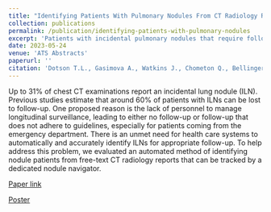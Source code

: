 ```yaml
---
title: "Identifying Patients With Pulmonary Nodules From CT Radiology Reports Using Natural Language Processing (NLP)"
collection: publications
permalink: /publication/identifying-patients-with-pulmonary-nodules
excerpt: 'Patients with incidental pulmonary nodules that require follow-up can be identified and managed using automated NLP.'
date: 2023-05-24
venue: 'ATS Abstracts'
paperurl: ''
citation: 'Dotson T.L., Gasimova A., Watkins J., Chometon Q., Bellinger  C.R., (2023). &quot;Identifying Patients With Pulmonary Nodules From CT Radiology Reports Using Natural Language Processing (NLP).&quot; <i>ATS</i>.'
---
```

Up to 31% of chest CT examinations report an incidental lung nodule (ILN). Previous studies estimate that around 60% of patients with ILNs can be lost to follow-up. One proposed reason is the lack of personnel to manage longitudinal surveillance, leading to either no follow-up or follow-up that does not adhere to guidelines, especially for patients coming from the emergency department. There is an unmet need for health care systems to automatically and accurately identify ILNs for appropriate follow-up. To help address this problem, we evaluated an automated method of identifying nodule patients from free-text CT radiology reports that can be tracked by a dedicated nodule navigator.

[Paper link](https://www.atsjournals.org/doi/abs/10.1164/ajrccm-conference.2023.207.1_MeetingAbstracts.A6516)

[Poster](https://kasimayy.github.io/files/ats_2023_poster.pdf)
